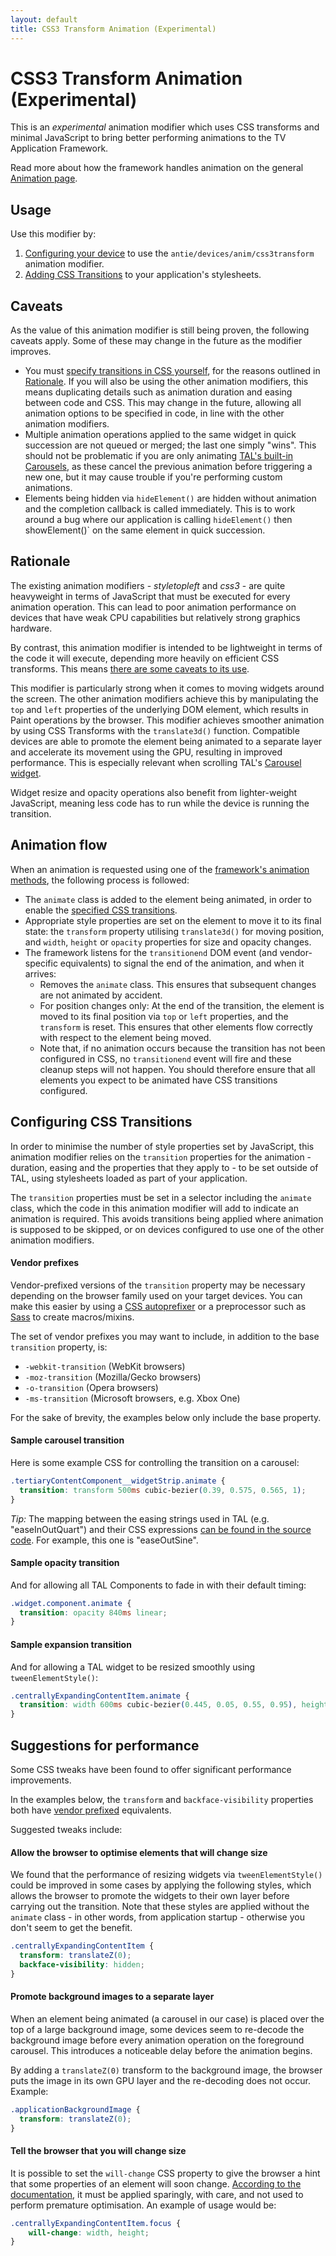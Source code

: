 ```yaml
---
layout: default
title: CSS3 Transform Animation (Experimental)
---
```

# CSS3 Transform Animation (Experimental)

<p class="lead">
This is an <i>experimental</i> animation modifier which uses CSS transforms and minimal JavaScript to bring better performing animations to the TV Application Framework.
</p>

Read more about how the framework handles animation on the general [Animation page](animation.html).

## Usage

Use this modifier by:

1. [Configuring your device](../overview/device-configuration.html) to use the `antie/devices/anim/css3transform` animation modifier.
2. [Adding CSS Transitions](#configuring-css-transitions) to your application's stylesheets.

## Caveats

As the value of this animation modifier is still being proven, the following caveats apply. Some of these may change in the future as the modifier improves.

* You must [specify transitions in CSS yourself](#configuring-css-transitions), for the reasons outlined in [Rationale](#rationale). If you will also be using the other animation modifiers, this means duplicating details such as animation duration and easing between code and CSS. This may change in the future, allowing all animation options to be specified in code, in line with the other animation modifiers.
* Multiple animation operations applied to the same widget in quick succession are not queued or merged; the last one simply "wins". This should not be problematic if you are only animating [TAL's built-in Carousels](carousel.html), as these cancel the previous animation before triggering a new one, but it may cause trouble if you're performing custom animations.
* Elements being hidden via `hideElement()` are hidden without animation and the completion callback is called immediately. This is to work around a bug where our application is calling `hideElement()` then showElement()` on the same element in quick succession.

## Rationale

The existing animation modifiers - _styletopleft_ and _css3_ - are quite heavyweight in terms of JavaScript that must be executed for every animation operation. This can lead to poor animation performance on devices that have weak CPU capabilities but relatively strong graphics hardware.

By contrast, this animation modifier is intended to be lightweight in terms of the code it will execute, depending more heavily on efficient CSS transforms. This means [there are some caveats to its use](#caveats).

This modifier is particularly strong when it comes to moving widgets around the screen. The other animation modifiers achieve this by manipulating the `top` and `left` properties of the underlying DOM element, which results in Paint operations by the browser. This modifier achieves smoother animation by using CSS Transforms with the `translate3d()` function. Compatible devices are able to promote the element being animated to a separate layer and accelerate its movement using the GPU, resulting in improved performance. This is especially relevant when scrolling TAL's [Carousel widget](carousel.html).

Widget resize and opacity operations also benefit from lighter-weight JavaScript, meaning less code has to run while the device is running the transition.

## Animation flow

When an animation is requested using one of the [framework's animation methods](animation.html), the following process is followed:

* The `animate` class is added to the element being animated, in order to enable the [specified CSS transitions](#configuring-css-transitions).
* Appropriate style properties are set on the element to move it to its final state: the `transform` property utilising `translate3d()` for moving position, and `width`, `height` or `opacity` properties for size and opacity changes.
* The framework listens for the `transitionend` DOM event (and vendor-specific equivalents) to signal the end of the animation, and when it arrives:
  * Removes the `animate` class. This ensures that subsequent changes are not animated by accident.
  * For position changes only: At the end of the transition, the element is moved to its final position via `top` or `left` properties, and the `transform` is reset. This ensures that other elements flow correctly with respect to the element being moved.
  * Note that, if no animation occurs because the transition has not been configured in CSS, no `transitionend` event will fire and these cleanup steps will not happen. You should therefore ensure that all elements you expect to be animated have CSS transitions configured.

## Configuring CSS Transitions

In order to minimise the number of style properties set by JavaScript, this animation modifier relies on the `transition` properties for the animation - duration, easing and the properties that they apply to - to be set outside of TAL, using stylesheets loaded as part of your application.

The `transition` properties must be set in a selector including the `animate` class, which the code in this animation modifier will add to indicate an animation is required. This avoids transitions being applied where animation is supposed to be skipped, or on devices configured to use one of the other animation modifiers.

#### Vendor prefixes

Vendor-prefixed versions of the `transition` property may be necessary depending on the browser family used on your target devices. You can make this easier by using a [CSS autoprefixer](https://css-tricks.com/autoprefixer/) or a preprocessor such as [Sass](http://sass-lang.com/) to create macros/mixins.

The set of vendor prefixes you may want to include, in addition to the base `transition` property, is:

* `-webkit-transition` (WebKit browsers)
* `-moz-transition` (Mozilla/Gecko browsers)
* `-o-transition` (Opera browsers)
* `-ms-transition` (Microsoft browsers, e.g. Xbox One)

For the sake of brevity, the examples below only include the base property.

#### Sample carousel transition

Here is some example CSS for controlling the transition on a carousel:

```css
.tertiaryContentComponent__widgetStrip.animate {
  transition: transform 500ms cubic-bezier(0.39, 0.575, 0.565, 1); 
}
```

*Tip:* The mapping between the easing strings used in TAL (e.g. "easeInOutQuart") and their CSS expressions [can be found in the source code](https://github.com/fmtvp/tal/blob/master/static/script/devices/anim/css3/easinglookup.js). For example, this one is "easeOutSine".

#### Sample opacity transition

And for allowing all TAL Components to fade in with their default timing:

```css
.widget.component.animate {
  transition: opacity 840ms linear;
}
```

#### Sample expansion transition

And for allowing a TAL widget to be resized smoothly using `tweenElementStyle()`:

```css
.centrallyExpandingContentItem.animate {
  transition: width 600ms cubic-bezier(0.445, 0.05, 0.55, 0.95), height 600ms cubic-bezier(0.445, 0.05, 0.55, 0.95);
}
```

## Suggestions for performance

Some CSS tweaks have been found to offer significant performance improvements.

In the examples below, the `transform` and `backface-visibility` properties both have [vendor prefixed](#vendor-prefixes) equivalents.

Suggested tweaks include:

#### Allow the browser to optimise elements that will change size

We found that the performance of resizing widgets via `tweenElementStyle()` could be improved in some cases by applying the following styles, which allows the browser to promote the widgets to their own layer before carrying out the transition. Note that these styles are applied without the `animate` class - in other words, from application startup - otherwise you don't seem to get the benefit.

```css
.centrallyExpandingContentItem {
  transform: translateZ(0);
  backface-visibility: hidden;
}
```

#### Promote background images to a separate layer

When an element being animated (a carousel in our case) is placed over the top of a large background image, some devices seem to re-decode the background image before every animation operation on the foreground carousel. This introduces a noticeable delay before the animation begins.

By adding a `translateZ(0)` transform to the background image, the browser puts the image in its own GPU layer and the re-decoding does not occur. Example:

```css
.applicationBackgroundImage {
  transform: translateZ(0);
}
```

#### Tell the browser that you will change size

It is possible to set the `will-change` CSS property to give the browser a hint that some properties of an element will soon change. [According to the documentation](https://developer.mozilla.org/en/docs/Web/CSS/will-change), it must be applied sparingly, with care, and not used to perform premature optimisation. An example of usage would be:

```css
.centrallyExpandingContentItem.focus {
	will-change: width, height;
}
```
